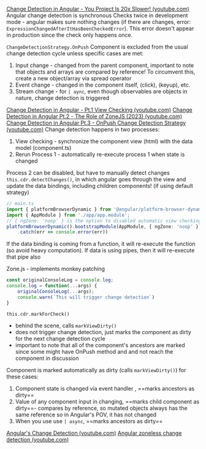 [Change Detection in Angular - You Project Is 20x Slower! (youtube.com)](https://www.youtube.com/watch?v=-tB-QDrPmuI)
Angular change detection is synchronous
Checks twice in development mode - angular makes sure nothing changes (if there are changes, error: `ExpressionChangedAfterItHasBeenCheckedError`). This error doesn't appear in production since the check only happens once.

`ChangeDetectionStrategy.OnPush`
Component is excluded from the usual change detection cycle unless specific cases are met:
1. Input change - changed from the parent component, important to note that objects and arrays are compared by reference! To circumvent this, create a new object/array via spread operator
2. Event change - changed in the component itself, (click), (keyup), etc.
3. Stream change - for `| aync`, even though observables are objects in nature, change detection is triggered 

[Change Detection in Angular - Pt.1 View Checking (youtube.com)](https://www.youtube.com/watch?v=hZOauXaO8Z8)
[Change Detection in Angular Pt.2 - The Role of ZoneJS (2023) (youtube.com)](https://www.youtube.com/watch?v=Ys7xdebd66Y)
[Change Detection in Angular Pt.3 - OnPush Change Detection Strategy (youtube.com)](https://www.youtube.com/watch?v=WAu7omIoerM)
Change detection happens in two processes:
1. View checking - synchronize the component view (html) with the data model (component.ts)
2. Rerun Process 1 - automatically re-execute process 1 when state is changed

Process 2 can be disabled, but have to manually detect changes `this.cdr.detectChanges()`, in which angular goes through the view and update the data bindings, including children components! (if using default strategy)
```ts
// main.ts
import { platformBrowserDynamic } from '@angular/platform-browser-dynamic';
import { AppModule } from './app/app.module';
// { ngZone: 'noop' } is the option to disabled automatic view checking
platformBrowserDynamic().bootstrapModule(AppModule, { ngZone: 'noop' })
    .catch(err => console.error(err))
```
If the data binding is coming from a function, it will re-execute the function (so avoid heavy computation). If data is using pipes, then it will re-execute that pipe also

Zone.js - implements monkey patching 
```ts
const originalConsoleLog = console.log;
console.log = function(...args) {
	originalConsoleLog(...args);
	console.warn(`This will trigger change detection`)
}
```

`this.cdr.markForCheck()`
- behind the scene, calls `markViewDirty()`
- does not trigger change detection, just marks the component as dirty for the next change detection cycle
- important to note that all of the component's ancestors are marked since some might have OnPush method and and not reach the component in discussion

Component is marked automatically as dirty (calls `markViewDirty()`) for these cases:
1. Component state is changed via event handler , ==marks ancestors as dirty==
2. Value of any component input in changing, ==marks child component as dirty==- compares by reference, so mutated objects always has the same reference so in Angular's POV, it has not changed
3. When you use use `| async`, ==marks ancestors as dirty==

[Angular's Change Detection (youtube.com)](https://www.youtube.com/watch?v=0PJPZ3rLqrY)
[Angular zoneless change detection (youtube.com)](https://www.youtube.com/watch?v=R2wjayCaw30)
